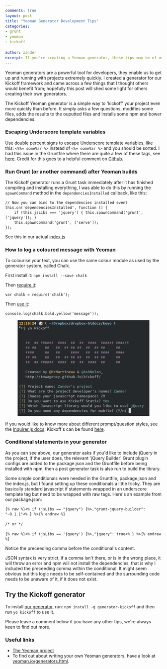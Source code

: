 ```yaml
---
comments: true
layout: post
title: "Yeoman Generator Development Tips"
categories:
- grunt
- yeoman
- kickoff

author: zander
excerpt: If you're creating a Yeoman generator, these tips may be of use.
---
```

Yeoman generators are a powerful tool for developers, they enable us to get up and running with projects extremely quickly. I created a generator for our Kickoff framework and came across a few things that I thought others would benefit from; hopefully this post will shed some light for others creating their own generators.

The Kickoff Yeoman generator is a simple way to 'kickoff' your project even more quickly than before. It simply asks a few questions, modifies some files, adds the results to the ouputted files and installs some npm and bower dependencies.

### Escaping Underscore template variables
Use double percent signs to escape Underscore template variables, like this: `<%%= someVar %>` instead of `<%= someVar %>` and you should be sorted. I had this issue in the Gruntfile where there are quite a few of these tags, see [here](https://github.com/tmwagency/generator-kickoff/blob/3982752d18f4b83870ed9e7b38c4d9c39e41efa6/app/templates/_Gruntfile.js#L53). Credit for this goes to a helpful comment on [Github](https://github.com/yeoman/generator-generator/issues/45#issuecomment-31031268).

### Run Grunt (or another command) after Yeoman builds
The Kickoff generator runs a Grunt task immediately after it has finished compiling and installing everything, I was able to do this by running the `spawnCommand` method in the `dependenciesInstalled` callback, like this:

	// Now you can bind to the dependencies installed event
	this.on('dependenciesInstalled', function () {
		if (this.jsLibs === 'jquery') { this.spawnCommand('grunt', ['jquery']); }
		this.spawnCommand('grunt', ['serve']);
	});

See this in our actual [index.js](https://github.com/tmwagency/generator-kickoff/blob/c2aab72ad4a15186b646505817152732a8c9f4b2/app/index.js#L24)

### How to log a coloured message with Yeoman
To colourise your text, you can use the same colour module as used by the generator system, called Chalk.

First install it: `npm install --save chalk`

Then [require it](https://github.com/tmwagency/generator-kickoff/blob/master/app/index.js#L5):

	var chalk = require('chalk');

Then [use it](https://github.com/tmwagency/generator-kickoff/blob/master/app/index.js#L35):

	console.log(chalk.bold.yellow('message'));

<figure><img src="/img/blog/yeoman-tips/chalk.png" alt="Chalk colours in the Kickoff Yeoman generator"></figure>

If you would like to know more about different prompt/question styles, see the [Inquirer.js docs](https://github.com/SBoudrias/Inquirer.js). Kickoff's can be found [here](https://github.com/tmwagency/generator-kickoff/blob/3982752d18f4b83870ed9e7b38c4d9c39e41efa6/app/index.js#L38-L80).

### Conditional statements in your generator
As you can see above, our generator asks if you'd like to include jQuery in the project, if the user does, the relevant 'jQuery Builder' Grunt plugin configs are added to the package.json and the Gruntfile before being installed with npm, then a post generator task is also run to build the library.

Some simple conditionals were needed in the Gruntfile, package.json and the index.js, but I found setting up these conditionals a little tricky. They are basically standard javascript if statements wrapped in an underscore template tag but need to be wrapped with raw tags. Here's an example from our package.json:

	{% raw %}<% if (jsLibs == "jquery") {%>,"grunt-jquery-builder": "~0.1.1"<% } %>{% endraw %}

	/* or */

	{% raw %}<% if (jsLibs == 'jquery') {%>,"jquery": true<% } %>{% endraw %}

Notice the preceeding comma before the conditional's content.

JSON syntax is very strict, if a comma isn't there, or is in the wrong place, it will throw an error and npm will not install the dependencies, that is why I included the preceeding comma within the conditional. It might seem obvious but this logic needs to be self-contained and the surrounding code needs to be unaware of it, if it does not exist.

## Try the Kickoff generator
To install [our generator](https://www.npmjs.org/package/generator-kickoff), run: `npm install -g generator-kickoff` and then run `yo kickoff` to use it.

Please leave a comment below if you have any other tips, we're always keen to find out more.

### Useful links
* [The Yeoman project](http://yeoman.io)
* To find out about writing your own Yeoman generators, have a look at [yeoman.io/generators.html](http://yeoman.io/generators.html#writing-your-first-generator).
